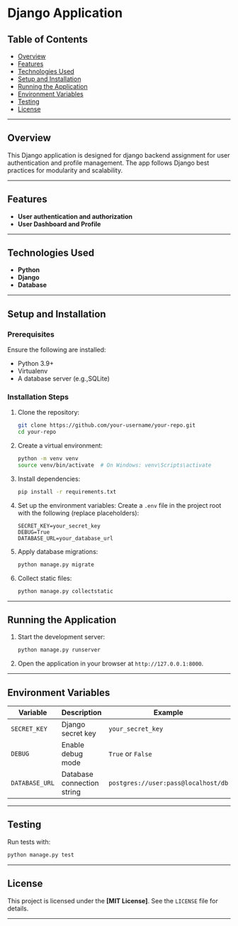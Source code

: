 # Django Application

## Table of Contents

- [Overview](#overview)
- [Features](#features)
- [Technologies Used](#technologies-used)
- [Setup and Installation](#setup-and-installation)
- [Running the Application](#running-the-application)
- [Environment Variables](#environment-variables)
- [Testing](#testing)
- [License](#license)

---

## Overview

This Django application is designed for django backend assignment for user authentication and profile management. The
app follows Django best practices for modularity and scalability.

---

## Features

- **User authentication and authorization**
- **User Dashboard and Profile**

---

## Technologies Used

- **Python**
- **Django**
- **Database**

---

## Setup and Installation

### Prerequisites

Ensure the following are installed:

- Python 3.9+
- Virtualenv
- A database server (e.g.,SQLite)

### Installation Steps

1. Clone the repository:
   ```bash
   git clone https://github.com/your-username/your-repo.git
   cd your-repo
   ```

2. Create a virtual environment:
   ```bash
   python -m venv venv
   source venv/bin/activate  # On Windows: venv\Scripts\activate
   ```

3. Install dependencies:
   ```bash
   pip install -r requirements.txt
   ```

4. Set up the environment variables:
   Create a `.env` file in the project root with the following (replace placeholders):
   ```
   SECRET_KEY=your_secret_key
   DEBUG=True
   DATABASE_URL=your_database_url
   ```

5. Apply database migrations:
   ```bash
   python manage.py migrate
   ```

6. Collect static files:
   ```bash
   python manage.py collectstatic
   ```

---

## Running the Application

1. Start the development server:
   ```bash
   python manage.py runserver
   ```

2. Open the application in your browser at `http://127.0.0.1:8000`.

---

## Environment Variables

| Variable       | Description                | Example                             |
|----------------|----------------------------|-------------------------------------|
| `SECRET_KEY`   | Django secret key          | `your_secret_key`                   |
| `DEBUG`        | Enable debug mode          | `True` or `False`                   |
| `DATABASE_URL` | Database connection string | `postgres://user:pass@localhost/db` |

---

## Testing

Run tests with:

```bash
python manage.py test
```

---

## License

This project is licensed under the **[MIT License]**. See the `LICENSE` file for details.

---
